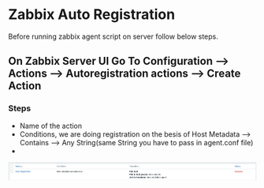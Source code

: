 # Zabbix Auto Registration

Before running zabbix agent script on server follow below steps.

## On Zabbix Server UI Go To Configuration --> Actions --> Autoregistration actions --> Create Action

### Steps 

* Name of the action
* Conditions, we are doing registration on the besis of Host Metadata --> Contains --> Any String(same String you have to pass in agent.conf file) 
* 

![alt text](https://github.com/Shubhamjain6197/zabbix-agent-auto-registration/blob/main/auto-registration-action.png)

